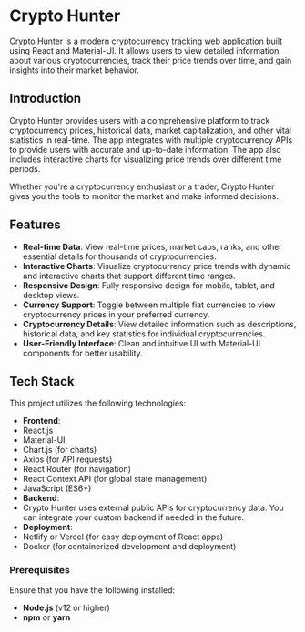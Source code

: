 # Crypto Hunter

Crypto Hunter is a modern cryptocurrency tracking web application built using React and Material-UI. It allows users to view detailed information about various cryptocurrencies, track their price trends over time, and gain insights into their market behavior.


## Introduction

Crypto Hunter provides users with a comprehensive platform to track cryptocurrency prices, historical data, market capitalization, and other vital statistics in real-time. The app integrates with multiple cryptocurrency APIs to provide users with accurate and up-to-date information. The app also includes interactive charts for visualizing price trends over different time periods.

Whether you're a cryptocurrency enthusiast or a trader, Crypto Hunter gives you the tools to monitor the market and make informed decisions.

## Features

- **Real-time Data**: View real-time prices, market caps, ranks, and other essential details for thousands of cryptocurrencies.
- **Interactive Charts**: Visualize cryptocurrency price trends with dynamic and interactive charts that support different time ranges.
- **Responsive Design**: Fully responsive design for mobile, tablet, and desktop views.
- **Currency Support**: Toggle between multiple fiat currencies to view cryptocurrency prices in your preferred currency.
- **Cryptocurrency Details**: View detailed information such as descriptions, historical data, and key statistics for individual cryptocurrencies.
- **User-Friendly Interface**: Clean and intuitive UI with Material-UI components for better usability.

## Tech Stack

This project utilizes the following technologies:

- **Frontend**: 
 - React.js
 - Material-UI
 - Chart.js (for charts)
 - Axios (for API requests)
 - React Router (for navigation)
 - React Context API (for global state management)
 - JavaScript (ES6+)
- **Backend**: 
 - Crypto Hunter uses external public APIs for cryptocurrency data. You can integrate your custom backend if needed in the future.
- **Deployment**: 
 - Netlify or Vercel (for easy deployment of React apps)
 - Docker (for containerized development and deployment)

### Prerequisites

Ensure that you have the following installed:
- **Node.js** (v12 or higher)
- **npm** or **yarn**
